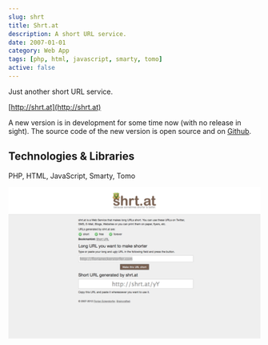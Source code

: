 ```yaml
---
slug: shrt
title: Shrt.at
description: A short URL service.
date: 2007-01-01
category: Web App
tags: [php, html, javascript, smarty, tomo]
active: false
---
```


Just another short URL service.

[http://shrt.at](http://shrt.at)

A new version is in development for some time now (with no release in sight). The source code of the new version is open source and on [Github](https://github.com/florianeckerstorfer/shrt.at).

## Technologies &amp; Libraries

PHP, HTML, JavaScript, Smarty, Tomo

![Screenshot of a shortened URL](./shrt-1.png)
